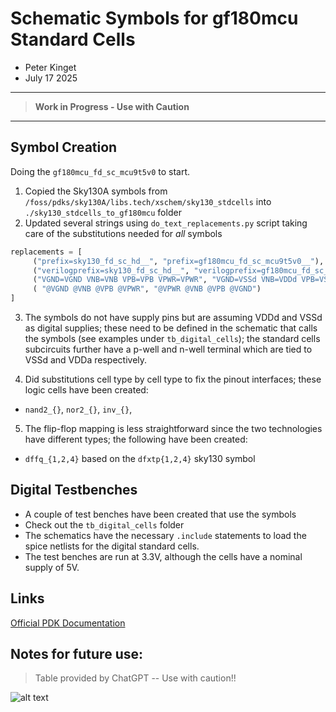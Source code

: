 # Schematic Symbols for gf180mcu Standard Cells 

- Peter Kinget
- July 17 2025

---
> **Work in Progress - Use with Caution**
---

## Symbol Creation

Doing the `gf180mcu_fd_sc_mcu9t5v0` to start. 

1. Copied the Sky130A symbols from `/foss/pdks/sky130A/libs.tech/xschem/sky130_stdcells` into `./sky130_stdcells_to_gf180mcu` folder
2. Updated several strings using `do_text_replacements.py` script taking care of the substitutions needed for *all* symbols

``` python
replacements = [
     ("prefix=sky130_fd_sc_hd__", "prefix=gf180mcu_fd_sc_mcu9t5v0__"),
     ("verilogprefix=sky130_fd_sc_hd__", "verilogprefix=gf180mcu_fd_sc_mcu9t5v0__"),
     ("VGND=VGND VNB=VNB VPB=VPB VPWR=VPWR", "VGND=VSSd VNB=VDDd VPB=VSSd VPWR=VDDd"),
     ( "@VGND @VNB @VPB @VPWR", "@VPWR @VNB @VPB @VGND")
]
```

3. The symbols do not have supply pins but are assuming VDDd and VSSd as digital supplies; these need to be defined in the schematic that calls the symbols (see examples under `tb_digital_cells`); the standard cells subcircuits further have a p-well and n-well terminal which are tied to VSSd and VDDa respectively. 

4. Did substitutions cell type by cell type to fix the pinout interfaces; these logic cells have been created:
- `nand2_{}`, `nor2_{}`, `inv_{}`, 

5. The flip-flop mapping is less straightforward since the two technologies have different types; the following have been created:
- `dffq_{1,2,4}` based on the `dfxtp{1,2,4}` sky130 symbol

## Digital Testbenches

- A couple of test benches have been created that use the symbols
- Check out the `tb_digital_cells` folder
- The schematics have the necessary `.include` statements to load the spice netlists for the digital standard cells. 
- The test benches are run at 3.3V, although the cells have a nominal supply of 5V. 

## Links
[Official PDK Documentation](https://gf180mcu-pdk.readthedocs.io/en/latest/digital/Digital.html)

## Notes for future use:

> Table provided by ChatGPT -- Use with caution!!

![alt text](./sky130_stdcells_to_gf180mcu/image.png)